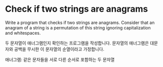 # Check if two strings are anagrams

Write a program that checks if two strings are anagrams. Consider that an anagram of a string is a permutation of this string ignoring capitalization and whitespaces.

두 문자열이 애너그램인지 확인하는 프로그램을 작성합니다. 문자열의 애너그램은 대문자와 공백을 무시한 이 문자열의 순열이라고 가정합니다.

애너그램: 같은 문자들을 서로 다른 순서로 포함하는 두 문자열

